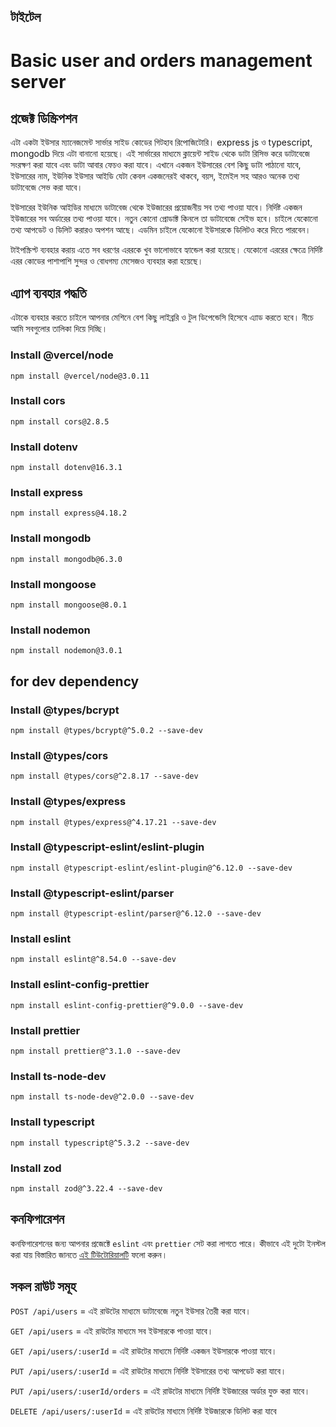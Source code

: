 ## টাইটেল

# Basic user and orders management server

## প্রজেক্ট ডিস্ক্রিপশন

এটা একটা ইউসার ম্যানেজমেন্ট সার্ভার সাইড কোডের গিটহাব রিপোজিটোরি। express js ও typescript, mongodb দিয়ে এটা বানানো হয়েছে। এই সার্ভারের মাধ্যমে ক্লায়েন্ট সাইড থেকে ডাটা রিসিভ করে ডাটাবেজে সংরক্ষণ করা যাবে এবং ডাটা আবার ফেচও করা যাবে। এখানে একজন ইউসারের বেশ কিছু ডাটা পাঠানো যাবে, ইউসারের নাম, ইউনিক ইউসার আইডি যেটা কেবল একজনেরই থাকবে, বয়স, ইমেইল সহ আরও অনেক তথ্য ডাটাবেজে সেভ করা যাবে।

ইউসারের ইউনিক আইডির মাধ্যমে ডাটাবেজ থেকে ইউজারের প্রয়োজনীয় সব তথ্য পাওয়া যাবে। নির্দিষ্ট একজন ইউজারের সব অর্ডারের তথ্য পাওয়া যাবে। নতুন কোনো প্রোডাক্ট কিনলে তা ডাটাবেজে সেইভ হবে। চাইলে যেকোনো তথ্য আপডেট ও ডিলিট করারও অপশন আছে। এডমিন চাইলে যেকোনো ইউসারকে ডিলিটও করে দিতে পারবেন।

টাইপস্ক্রিপ্ট ব্যবহার করায় এতে সব ধরণের এররকে খুব ভালোভাবে হ্যান্ডেল করা হয়েছে। যেকোনো এররের ক্ষেত্রে নির্দিষ্ট এরর কোডের পাশাপাশি সুন্দর ও বোধগম্য মেসেজও ব্যবহার করা হয়েছে।

## এ্যাপ ব্যবহার পদ্ধতি

এটাকে ব্যবহার করতে চাইলে আপনার মেশিনে বেশ কিছু লাইব্ররি ও টুল ডিপেন্ডেসি হিসেবে এ্যাড করতে হবে। নীচে আমি সবগুলোর তালিকা দিয়ে দিচ্ছি।

### Install @vercel/node

`npm install @vercel/node@3.0.11`

### Install cors

`npm install cors@2.8.5`

### Install dotenv

`npm install dotenv@16.3.1`

### Install express

`npm install express@4.18.2`

### Install mongodb

`npm install mongodb@6.3.0`

### Install mongoose

`npm install mongoose@8.0.1`

### Install nodemon

`npm install nodemon@3.0.1`

## for dev dependency

### Install @types/bcrypt

`npm install @types/bcrypt@^5.0.2 --save-dev`

### Install @types/cors

`npm install @types/cors@^2.8.17 --save-dev`

### Install @types/express

`npm install @types/express@^4.17.21 --save-dev`

### Install @typescript-eslint/eslint-plugin

`npm install @typescript-eslint/eslint-plugin@^6.12.0 --save-dev`

### Install @typescript-eslint/parser

`npm install @typescript-eslint/parser@^6.12.0 --save-dev`

### Install eslint

`npm install eslint@^8.54.0 --save-dev`

### Install eslint-config-prettier

`npm install eslint-config-prettier@^9.0.0 --save-dev`

### Install prettier

`npm install prettier@^3.1.0 --save-dev`

### Install ts-node-dev

`npm install ts-node-dev@^2.0.0 --save-dev`

### Install typescript

`npm install typescript@^5.3.2 --save-dev`

### Install zod

`npm install zod@^3.22.4 --save-dev`

## কনফিগারেশন

কনফিগারেশনের জন্য আপনার প্রজেক্টে `eslint` এবং `prettier` সেট করা লাগতে পারে। কীভাবে এই দুটো ইনস্টল করা যায় বিস্তারিত জানতে [এই টিউটোরিয়ালটি](https://blog.logrocket.com/linting-typescript-eslint-prettier/) ফলো করুন।

## সকল রাউট সমূহ

`POST /api/users` = এই রাউটের মাধ্যমে ডাটাবেজে নতুন ইউসার তৈরী করা যাবে।

`GET /api/users` = এই রাউটের মাধ্যমে সব ইউসারকে পাওয়া যাবে।

`GET /api/users/:userId` = এই রাউটের মাধ্যমে নির্দিষ্ট একজন ইউসারকে পাওয়া যাবে।

`PUT /api/users/:userId` = এই রাউটের মাধ্যমে নির্দিষ্ট ইউসারের তথ্য আপডেট করা যাবে।

`PUT /api/users/:userId/orders` = এই রাউটের মাধ্যমে নির্দিষ্ট ইউজারের অর্ডার যুক্ত করা যাবে।

`DELETE /api/users/:userId` = এই রাউটের মাধ্যমে নির্দিষ্ট ইউজারকে ডিলিট করা যাবে
